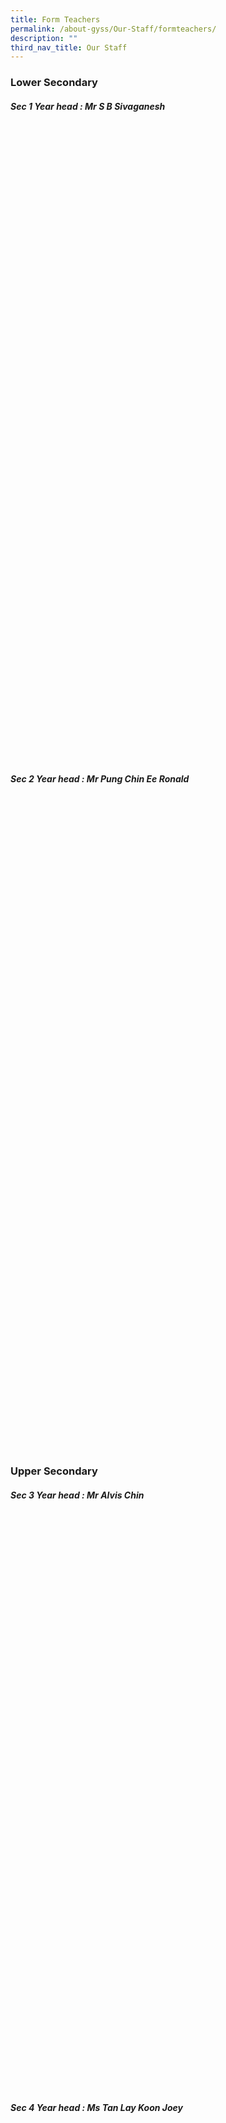```yaml
---
title: Form Teachers
permalink: /about-gyss/Our-Staff/formteachers/
description: ""
third_nav_title: Our Staff
---
```

### Lower Secondary

##### Sec 1 Year head : Mr S B Sivaganesh

<!--td {border: 1px solid #cccccc;}br {mso-data-placement:same-cell;}-->

<table xmlns="http://www.w3.org/1999/xhtml" cellspacing="0" cellpadding="0" dir="ltr" border="1" style="table-layout:fixed;font-size:10pt;font-family:Arial;width:0px;border-collapse:collapse;border:none"><colgroup><col width="149"><col width="361"></colgroup><tbody><tr style="height:21px;"><td style="border-top:1px solid #000000;border-right:1px solid #000000;border-bottom:1px solid #000000;border-left:1px solid #000000;overflow:hidden;padding:2px 3px 2px 3px;vertical-align:bottom;font-family:Calibri;font-size:18pt;font-weight:bold;text-align:center;" data-sheets-value="{&quot;1&quot;:2,&quot;2&quot;:&quot;Form Class&quot;}">Form Class</td><td style="border-top:1px solid #000000;border-right:1px solid #000000;border-bottom:1px solid #000000;overflow:hidden;padding:2px 3px 2px 3px;vertical-align:bottom;font-family:Calibri;font-size:18pt;font-weight:bold;" data-sheets-value="{&quot;1&quot;:2,&quot;2&quot;:&quot;Name of Teacher&quot;}">Name of Teacher</td></tr><tr style="height:21px;"><td style="border-right:1px solid #000000;border-bottom:1px solid #000000;border-left:1px solid #000000;overflow:hidden;padding:2px 3px 2px 3px;vertical-align:bottom;font-family:Calibri;font-size:18pt;font-weight:normal;text-align:center;" data-sheets-value="{&quot;1&quot;:2,&quot;2&quot;:&quot;1E1&quot;,&quot;6&quot;:1}">1E1</td><td style="border-right:1px solid #000000;border-bottom:1px solid #000000;overflow:hidden;padding:2px 3px 2px 3px;vertical-align:bottom;font-family:Calibri;font-size:18pt;font-weight:normal;" data-sheets-value="{&quot;1&quot;:2,&quot;2&quot;:&quot;Mdm Gu Yuehong&quot;}">Mdm Gu Yuehong</td></tr><tr style="height:21px;"><td style="border-right:1px solid #000000;border-bottom:1px solid #000000;border-left:1px solid #000000;overflow:hidden;padding:2px 3px 2px 3px;vertical-align:bottom;font-family:Calibri;font-size:18pt;font-weight:normal;text-align:center;" data-sheets-value="{&quot;1&quot;:2,&quot;2&quot;:&quot;1E1&quot;,&quot;6&quot;:1}">1E1</td><td style="border-right:1px solid #000000;border-bottom:1px solid #000000;overflow:hidden;padding:2px 3px 2px 3px;vertical-align:bottom;font-family:Calibri;font-size:18pt;font-weight:normal;" data-sheets-value="{&quot;1&quot;:2,&quot;2&quot;:&quot;Ms Teo Ping Ting Grace&quot;}">Ms Teo Ping Ting Grace</td></tr><tr style="height:21px;"><td style="border-right:1px solid #000000;border-bottom:1px solid #000000;border-left:1px solid #000000;overflow:hidden;padding:2px 3px 2px 3px;vertical-align:bottom;font-family:Calibri;font-size:18pt;font-weight:normal;text-align:center;" data-sheets-value="{&quot;1&quot;:2,&quot;2&quot;:&quot;1E2&quot;,&quot;6&quot;:1}">1E2</td><td style="border-right:1px solid #000000;border-bottom:1px solid #000000;overflow:hidden;padding:2px 3px 2px 3px;vertical-align:bottom;font-family:Calibri;font-size:18pt;font-weight:normal;" data-sheets-value="{&quot;1&quot;:2,&quot;2&quot;:&quot;Ms Maizura Bte Zulkiflie&quot;}">Ms Maizura Bte Zulkiflie</td></tr><tr style="height:21px;"><td style="border-right:1px solid #000000;border-bottom:1px solid #000000;border-left:1px solid #000000;overflow:hidden;padding:2px 3px 2px 3px;vertical-align:bottom;font-family:Calibri;font-size:18pt;font-weight:normal;text-align:center;" data-sheets-value="{&quot;1&quot;:2,&quot;2&quot;:&quot;1E3&quot;,&quot;6&quot;:1}">1E3</td><td style="border-right:1px solid #000000;border-bottom:1px solid #000000;overflow:hidden;padding:2px 3px 2px 3px;vertical-align:bottom;font-family:Calibri;font-size:18pt;font-weight:normal;" data-sheets-value="{&quot;1&quot;:2,&quot;2&quot;:&quot;Miss Tan Ee Ling Janelle&quot;}">Miss Tan Ee Ling Janelle</td></tr><tr style="height:21px;"><td style="border-right:1px solid #000000;border-bottom:1px solid #000000;border-left:1px solid #000000;overflow:hidden;padding:2px 3px 2px 3px;vertical-align:bottom;font-family:Calibri;font-size:18pt;font-weight:normal;text-align:center;" data-sheets-value="{&quot;1&quot;:2,&quot;2&quot;:&quot;1E3&quot;,&quot;6&quot;:1}">1E3</td><td style="border-right:1px solid #000000;border-bottom:1px solid #000000;overflow:hidden;padding:2px 3px 2px 3px;vertical-align:bottom;font-family:Calibri;font-size:18pt;font-weight:normal;" data-sheets-value="{&quot;1&quot;:2,&quot;2&quot;:&quot;Dr Kalpana Selvaraj (ReEO)&quot;}">Dr Kalpana Selvaraj (ReEO)</td></tr><tr style="height:21px;"><td style="border-right:1px solid #000000;border-bottom:1px solid #000000;border-left:1px solid #000000;overflow:hidden;padding:2px 3px 2px 3px;vertical-align:bottom;font-family:Calibri;font-size:18pt;font-weight:normal;text-align:center;" data-sheets-value="{&quot;1&quot;:2,&quot;2&quot;:&quot;1N1&quot;}">1N1</td><td style="border-right:1px solid #000000;border-bottom:1px solid #000000;overflow:hidden;padding:2px 3px 2px 3px;vertical-align:bottom;font-family:Calibri;font-size:18pt;font-weight:normal;" data-sheets-value="{&quot;1&quot;:2,&quot;2&quot;:&quot;Ms Lai Yu Cheng Nicole&quot;}">Ms Lai Yu Cheng Nicole</td></tr><tr style="height:21px;"><td style="border-right:1px solid #000000;border-bottom:1px solid #000000;border-left:1px solid #000000;overflow:hidden;padding:2px 3px 2px 3px;vertical-align:bottom;font-family:Calibri;font-size:18pt;font-weight:normal;text-align:center;" data-sheets-value="{&quot;1&quot;:2,&quot;2&quot;:&quot;1N1&quot;}">1N1</td><td style="border-right:1px solid #000000;border-bottom:1px solid #000000;overflow:hidden;padding:2px 3px 2px 3px;vertical-align:bottom;font-family:Calibri;font-size:18pt;font-weight:normal;" data-sheets-value="{&quot;1&quot;:2,&quot;2&quot;:&quot;Mr Somsadeen (ReEO)&quot;}">Mr Somsadeen (ReEO)</td></tr><tr style="height:21px;"><td style="border-right:1px solid #000000;border-bottom:1px solid #000000;border-left:1px solid #000000;overflow:hidden;padding:2px 3px 2px 3px;vertical-align:bottom;font-family:Calibri;font-size:18pt;font-weight:normal;text-align:center;" data-sheets-value="{&quot;1&quot;:2,&quot;2&quot;:&quot;1N2&quot;}">1N2</td><td style="border-right:1px solid #000000;border-bottom:1px solid #000000;overflow:hidden;padding:2px 3px 2px 3px;vertical-align:bottom;font-family:Calibri;font-size:18pt;font-weight:normal;" data-sheets-value="{&quot;1&quot;:2,&quot;2&quot;:&quot;Ms Shariffah Nadhirah Bte Bagal&quot;}">Ms Shariffah Nadhirah Bte Bagal</td></tr><tr style="height:21px;"><td style="border-right:1px solid #000000;border-bottom:1px solid #000000;border-left:1px solid #000000;overflow:hidden;padding:2px 3px 2px 3px;vertical-align:bottom;font-family:Calibri;font-size:18pt;font-weight:normal;text-align:center;" data-sheets-value="{&quot;1&quot;:2,&quot;2&quot;:&quot;1N2&quot;}">1N2</td><td style="border-right:1px solid #000000;border-bottom:1px solid #000000;overflow:hidden;padding:2px 3px 2px 3px;vertical-align:bottom;font-family:Calibri;font-size:18pt;font-weight:normal;" data-sheets-value="{&quot;1&quot;:2,&quot;2&quot;:&quot;Mr Ow Wai Mun (ReEO)&quot;}">Mr Ow Wai Mun (ReEO)</td></tr><tr style="height:21px;"><td style="border-right:1px solid #000000;border-bottom:1px solid #000000;border-left:1px solid #000000;overflow:hidden;padding:2px 3px 2px 3px;vertical-align:bottom;font-family:Calibri;font-size:18pt;font-weight:normal;text-align:center;" data-sheets-value="{&quot;1&quot;:2,&quot;2&quot;:&quot;1N3&quot;}">1N3</td><td style="border-right:1px solid #000000;border-bottom:1px solid #000000;overflow:hidden;padding:2px 3px 2px 3px;vertical-align:bottom;font-family:Calibri;font-size:18pt;font-weight:normal;" data-sheets-value="{&quot;1&quot;:2,&quot;2&quot;:&quot;Mdm Adaikalasamy Sagayarani&quot;}">Mdm Adaikalasamy Sagayarani</td></tr><tr style="height:21px;"><td style="border-right:1px solid #000000;border-bottom:1px solid #000000;border-left:1px solid #000000;overflow:hidden;padding:2px 3px 2px 3px;vertical-align:bottom;font-family:Calibri;font-size:18pt;font-weight:normal;text-align:center;" data-sheets-value="{&quot;1&quot;:2,&quot;2&quot;:&quot;1N3&quot;}">1N3</td><td style="border-right:1px solid #000000;border-bottom:1px solid #000000;overflow:hidden;padding:2px 3px 2px 3px;vertical-align:bottom;font-family:Calibri;font-size:18pt;font-weight:normal;" data-sheets-value="{&quot;1&quot;:2,&quot;2&quot;:&quot;Mr Cheng Yue Chiang Calvin (PTTS)&quot;}">Mr Cheng Yue Chiang Calvin (PTTS)</td></tr><tr style="height:21px;"><td style="border-right:1px solid #000000;border-bottom:1px solid #000000;border-left:1px solid #000000;overflow:hidden;padding:2px 3px 2px 3px;vertical-align:bottom;font-family:Calibri;font-size:18pt;font-weight:normal;text-align:center;" data-sheets-value="{&quot;1&quot;:2,&quot;2&quot;:&quot;1T1&quot;}">1T1</td><td style="border-right:1px solid #000000;border-bottom:1px solid #000000;overflow:hidden;padding:2px 3px 2px 3px;vertical-align:bottom;font-family:Calibri;font-size:18pt;font-weight:normal;" data-sheets-value="{&quot;1&quot;:2,&quot;2&quot;:&quot;Ms Liu Wei Xian Angeline&quot;}">Ms Liu Wei Xian Angeline</td></tr><tr style="height:21px;"><td style="border-right:1px solid #000000;border-bottom:1px solid #000000;border-left:1px solid #000000;overflow:hidden;padding:2px 3px 2px 3px;vertical-align:bottom;font-family:Calibri;font-size:18pt;font-weight:normal;text-align:center;" data-sheets-value="{&quot;1&quot;:2,&quot;2&quot;:&quot;1T1&quot;}">1T1</td><td style="border-right:1px solid #000000;border-bottom:1px solid #000000;overflow:hidden;padding:2px 3px 2px 3px;vertical-align:bottom;font-family:Calibri;font-size:18pt;font-weight:normal;" data-sheets-value="{&quot;1&quot;:2,&quot;2&quot;:&quot;Mrs Wong-Lee Lye Fun&quot;}">Mrs Wong-Lee Lye Fun</td></tr></tbody></table>

##### Sec 2 Year head : Mr Pung Chin Ee Ronald

<!--td {border: 1px solid #cccccc;}br {mso-data-placement:same-cell;}-->

<table xmlns="http://www.w3.org/1999/xhtml" cellspacing="0" cellpadding="0" dir="ltr" border="1" style="table-layout:fixed;font-size:10pt;font-family:Arial;width:0px;border-collapse:collapse;border:none"><colgroup><col width="149"><col width="361"></colgroup><tbody><tr style="height:21px;"><td style="border-top:1px solid #000000;border-right:1px solid #000000;border-bottom:1px solid #000000;border-left:1px solid #000000;overflow:hidden;padding:2px 3px 2px 3px;vertical-align:bottom;font-family:Calibri;font-size:18pt;font-weight:bold;text-align:center;" data-sheets-value="{&quot;1&quot;:2,&quot;2&quot;:&quot;Form Class&quot;}">Form Class</td><td style="border-top:1px solid #000000;border-right:1px solid #000000;border-bottom:1px solid #000000;overflow:hidden;padding:2px 3px 2px 3px;vertical-align:bottom;font-family:Calibri;font-size:18pt;font-weight:bold;" data-sheets-value="{&quot;1&quot;:2,&quot;2&quot;:&quot;Name of Teacher&quot;}">Name of Teacher</td></tr><tr style="height:21px;"><td style="border-right:1px solid #000000;border-bottom:1px solid #000000;border-left:1px solid #000000;overflow:hidden;padding:2px 3px 2px 3px;vertical-align:bottom;font-family:Calibri;font-size:18pt;font-weight:normal;text-align:center;" data-sheets-value="{&quot;1&quot;:2,&quot;2&quot;:&quot;2E1&quot;,&quot;6&quot;:1}">2E1</td><td style="border-right:1px solid #000000;border-bottom:1px solid #000000;overflow:hidden;padding:2px 3px 2px 3px;vertical-align:bottom;font-family:Calibri;font-size:18pt;font-weight:normal;" data-sheets-value="{&quot;1&quot;:2,&quot;2&quot;:&quot;Mr Loh Zhang Wen&quot;}">Mr Loh Zhang Wen</td></tr><tr style="height:21px;"><td style="border-right:1px solid #000000;border-bottom:1px solid #000000;border-left:1px solid #000000;overflow:hidden;padding:2px 3px 2px 3px;vertical-align:bottom;font-family:Calibri;font-size:18pt;font-weight:normal;text-align:center;" data-sheets-value="{&quot;1&quot;:2,&quot;2&quot;:&quot;2E2&quot;,&quot;6&quot;:1}">2E2</td><td style="border-right:1px solid #000000;border-bottom:1px solid #000000;overflow:hidden;padding:2px 3px 2px 3px;vertical-align:bottom;font-family:Calibri;font-size:18pt;font-weight:normal;" data-sheets-value="{&quot;1&quot;:2,&quot;2&quot;:&quot;Ms Betty Chua Yi Qin (PTTS)&quot;}">Ms Betty Chua Yi Qin (PTTS)</td></tr><tr style="height:21px;"><td style="border-right:1px solid #000000;border-bottom:1px solid #000000;border-left:1px solid #000000;overflow:hidden;padding:2px 3px 2px 3px;vertical-align:bottom;font-family:Calibri;font-size:18pt;font-weight:normal;text-align:center;" data-sheets-value="{&quot;1&quot;:2,&quot;2&quot;:&quot;2E3&quot;,&quot;6&quot;:1}">2E2</td><td style="border-right:1px solid #000000;border-bottom:1px solid #000000;overflow:hidden;padding:2px 3px 2px 3px;vertical-align:bottom;font-family:Calibri;font-size:18pt;font-weight:normal;" data-sheets-value="{&quot;1&quot;:2,&quot;2&quot;:&quot;Ms Betty Chua Yi Qin (PTTS)&quot;}">Mr Daryl Chong</td></tr><tr style="height:21px;"><td style="border-right:1px solid #000000;border-bottom:1px solid #000000;border-left:1px solid #000000;overflow:hidden;padding:2px 3px 2px 3px;vertical-align:bottom;font-family:Calibri;font-size:18pt;font-weight:normal;text-align:center;" data-sheets-value="{&quot;1&quot;:2,&quot;2&quot;:&quot;2E3&quot;,&quot;6&quot;:1}">2E3</td><td style="border-right:1px solid #000000;border-bottom:1px solid #000000;overflow:hidden;padding:2px 3px 2px 3px;vertical-align:bottom;font-family:Calibri;font-size:18pt;font-weight:normal;" data-sheets-value="{&quot;1&quot;:2,&quot;2&quot;:&quot;Mdm Lee Chen Hoon Mavis&quot;}">Mdm Lee Chen Hoon Mavis</td></tr><tr style="height:21px;"><td style="border-right:1px solid #000000;border-bottom:1px solid #000000;border-left:1px solid #000000;overflow:hidden;padding:2px 3px 2px 3px;vertical-align:bottom;font-family:Calibri;font-size:18pt;font-weight:normal;text-align:center;" data-sheets-value="{&quot;1&quot;:2,&quot;2&quot;:&quot;2E4&quot;,&quot;6&quot;:1}">2E4</td><td style="border-right:1px solid #000000;border-bottom:1px solid #000000;overflow:hidden;padding:2px 3px 2px 3px;vertical-align:bottom;font-family:Calibri;font-size:18pt;font-weight:normal;" data-sheets-value="{&quot;1&quot;:2,&quot;2&quot;:&quot;Mr Ryan Lim Xing Yan&quot;}">Mr Ryan Lim Xing Yan</td></tr><tr style="height:21px;"><td style="border-right:1px solid #000000;border-bottom:1px solid #000000;border-left:1px solid #000000;overflow:hidden;padding:2px 3px 2px 3px;vertical-align:bottom;font-family:Calibri;font-size:18pt;font-weight:normal;text-align:center;" data-sheets-value="{&quot;1&quot;:2,&quot;2&quot;:&quot;2N1&quot;}">2N1</td><td style="border-right:1px solid #000000;border-bottom:1px solid #000000;overflow:hidden;padding:2px 3px 2px 3px;vertical-align:bottom;font-family:Calibri;font-size:18pt;font-weight:normal;" data-sheets-value="{&quot;1&quot;:2,&quot;2&quot;:&quot;Miss Ang Fang Jun Priscillia&quot;}">Miss Ang Fang Jun Priscillia</td></tr><tr style="height:21px;"><td style="border-right:1px solid #000000;border-bottom:1px solid #000000;border-left:1px solid #000000;overflow:hidden;padding:2px 3px 2px 3px;vertical-align:bottom;font-family:Calibri;font-size:18pt;font-weight:normal;text-align:center;" data-sheets-value="{&quot;1&quot;:2,&quot;2&quot;:&quot;2N1&quot;}">2N1</td><td style="border-right:1px solid #000000;border-bottom:1px solid #000000;overflow:hidden;padding:2px 3px 2px 3px;vertical-align:bottom;font-family:Calibri;font-size:18pt;font-weight:normal;" data-sheets-value="{&quot;1&quot;:2,&quot;2&quot;:&quot;Mr Koh Wee Yap (CAJT)&quot;}">Mr Koh Wee Yap (CAJT)</td></tr><tr style="height:21px;"><td style="border-right:1px solid #000000;border-bottom:1px solid #000000;border-left:1px solid #000000;overflow:hidden;padding:2px 3px 2px 3px;vertical-align:bottom;font-family:Calibri;font-size:18pt;font-weight:normal;text-align:center;" data-sheets-value="{&quot;1&quot;:2,&quot;2&quot;:&quot;2N2&quot;}">2N2</td><td style="border-right:1px solid #000000;border-bottom:1px solid #000000;overflow:hidden;padding:2px 3px 2px 3px;vertical-align:bottom;font-family:Calibri;font-size:18pt;font-weight:normal;" data-sheets-value="{&quot;1&quot;:2,&quot;2&quot;:&quot;Mr Murtaza Shabbir Kurbanhusen&quot;}">Mr Murtaza Shabbir Kurbanhusen</td></tr><tr style="height:21px;"><td style="border-right:1px solid #000000;border-bottom:1px solid #000000;border-left:1px solid #000000;overflow:hidden;padding:2px 3px 2px 3px;vertical-align:bottom;font-family:Calibri;font-size:18pt;font-weight:normal;text-align:center;" data-sheets-value="{&quot;1&quot;:2,&quot;2&quot;:&quot;2N2&quot;}">2N2</td><td style="border-right:1px solid #000000;border-bottom:1px solid #000000;overflow:hidden;padding:2px 3px 2px 3px;vertical-align:bottom;font-family:Calibri;font-size:18pt;font-weight:normal;" data-sheets-value="{&quot;1&quot;:2,&quot;2&quot;:&quot;Ms Wu Ya-Ting&quot;}">Ms Wu Ya-Ting</td></tr><tr style="height:21px;"><td style="border-right:1px solid #000000;border-bottom:1px solid #000000;border-left:1px solid #000000;overflow:hidden;padding:2px 3px 2px 3px;vertical-align:bottom;font-family:Calibri;font-size:18pt;font-weight:normal;text-align:center;" data-sheets-value="{&quot;1&quot;:2,&quot;2&quot;:&quot;2N3&quot;}">2N3</td><td style="border-right:1px solid #000000;border-bottom:1px solid #000000;overflow:hidden;padding:2px 3px 2px 3px;vertical-align:bottom;font-family:Calibri;font-size:18pt;font-weight:normal;" data-sheets-value="{&quot;1&quot;:2,&quot;2&quot;:&quot;Mr Tan Tai Ngah&quot;}">Mr Tan Tai Ngah</td></tr><tr style="height:21px;"><td style="border-right:1px solid #000000;border-bottom:1px solid #000000;border-left:1px solid #000000;overflow:hidden;padding:2px 3px 2px 3px;vertical-align:bottom;font-family:Calibri;font-size:18pt;font-weight:normal;text-align:center;" data-sheets-value="{&quot;1&quot;:2,&quot;2&quot;:&quot;2N3&quot;}">2N3</td><td style="border-right:1px solid #000000;border-bottom:1px solid #000000;overflow:hidden;padding:2px 3px 2px 3px;vertical-align:bottom;font-family:Calibri;font-size:18pt;font-weight:normal;" data-sheets-value="{&quot;1&quot;:2,&quot;2&quot;:&quot;Mdm Atri Vasudha&quot;}">Mdm Atri Vasudha</td></tr><tr style="height:21px;"><td style="border-right:1px solid #000000;border-bottom:1px solid #000000;border-left:1px solid #000000;overflow:hidden;padding:2px 3px 2px 3px;vertical-align:bottom;font-family:Calibri;font-size:18pt;font-weight:normal;text-align:center;" data-sheets-value="{&quot;1&quot;:2,&quot;2&quot;:&quot;2T1&quot;}">2T1</td><td style="border-right:1px solid #000000;border-bottom:1px solid #000000;overflow:hidden;padding:2px 3px 2px 3px;vertical-align:bottom;font-family:Calibri;font-size:18pt;font-weight:normal;" data-sheets-value="{&quot;1&quot;:2,&quot;2&quot;:&quot;Mdm Koh Gek Meng Ruth&quot;}">Mdm Koh Gek Meng Ruth</td></tr><tr style="height:21px;"><td style="border-right:1px solid #000000;border-bottom:1px solid #000000;border-left:1px solid #000000;overflow:hidden;padding:2px 3px 2px 3px;vertical-align:bottom;font-family:Calibri;font-size:18pt;font-weight:normal;text-align:center;" data-sheets-value="{&quot;1&quot;:2,&quot;2&quot;:&quot;2T1&quot;}">2T1</td><td style="border-right:1px solid #000000;border-bottom:1px solid #000000;overflow:hidden;padding:2px 3px 2px 3px;vertical-align:bottom;font-family:Calibri;font-size:18pt;font-weight:normal;" data-sheets-value="{&quot;1&quot;:2,&quot;2&quot;:&quot;Ms Mardiana Binte Jamaludin&quot;}">Ms Mardiana Binte Jamaludin</td></tr></tbody></table>

### Upper Secondary

##### Sec 3 Year head : Mr Alvis Chin

<!--td {border: 1px solid #cccccc;}br {mso-data-placement:same-cell;}-->

<table xmlns="http://www.w3.org/1999/xhtml" cellspacing="0" cellpadding="0" dir="ltr" border="1" style="table-layout:fixed;font-size:10pt;font-family:Arial;width:0px;border-collapse:collapse;border:none"><colgroup><col width="149"><col width="361"></colgroup><tbody><tr style="height:21px;"><td style="border-top:1px solid #000000;border-right:1px solid #000000;border-bottom:1px solid #000000;border-left:1px solid #000000;overflow:hidden;padding:2px 3px 2px 3px;vertical-align:bottom;font-family:Calibri;font-size:18pt;font-weight:bold;text-align:center;" data-sheets-value="{&quot;1&quot;:2,&quot;2&quot;:&quot;Form Class&quot;}">Form Class</td><td style="border-top:1px solid #000000;border-right:1px solid #000000;border-bottom:1px solid #000000;overflow:hidden;padding:2px 3px 2px 3px;vertical-align:bottom;font-family:Calibri;font-size:18pt;font-weight:bold;" data-sheets-value="{&quot;1&quot;:2,&quot;2&quot;:&quot;Name of Teacher&quot;}">Name of Teacher</td></tr><tr style="height:21px;"><td style="border-right:1px solid #000000;border-bottom:1px solid #000000;border-left:1px solid #000000;overflow:hidden;padding:2px 3px 2px 3px;vertical-align:bottom;font-family:Calibri;font-size:18pt;font-weight:normal;text-align:center;" data-sheets-value="{&quot;1&quot;:2,&quot;2&quot;:&quot;3E1&quot;,&quot;6&quot;:1}">3E1</td><td style="border-right:1px solid #000000;border-bottom:1px solid #000000;overflow:hidden;padding:2px 3px 2px 3px;vertical-align:bottom;font-family:Calibri;font-size:18pt;font-weight:normal;" data-sheets-value="{&quot;1&quot;:2,&quot;2&quot;:&quot;Mrs Cheng Peng Koon Emily (ReEO)&quot;}">Mrs Cheng Peng Koon Emily (ReEO)</td></tr><tr style="height:21px;"><td style="border-right:1px solid #000000;border-bottom:1px solid #000000;border-left:1px solid #000000;overflow:hidden;padding:2px 3px 2px 3px;vertical-align:bottom;font-family:Calibri;font-size:18pt;font-weight:normal;text-align:center;" data-sheets-value="{&quot;1&quot;:2,&quot;2&quot;:&quot;3E2&quot;,&quot;6&quot;:1}">3E2</td><td style="border-right:1px solid #000000;border-bottom:1px solid #000000;overflow:hidden;padding:2px 3px 2px 3px;vertical-align:bottom;font-family:Calibri;font-size:18pt;font-weight:normal;" data-sheets-value="{&quot;1&quot;:2,&quot;2&quot;:&quot;Ms Natasha Ann Paul&quot;}">Ms Natasha Ann Paul</td></tr><tr style="height:21px;"><td style="border-right:1px solid #000000;border-bottom:1px solid #000000;border-left:1px solid #000000;overflow:hidden;padding:2px 3px 2px 3px;vertical-align:bottom;font-family:Calibri;font-size:18pt;font-weight:normal;text-align:center;" data-sheets-value="{&quot;1&quot;:2,&quot;2&quot;:&quot;3E3&quot;,&quot;6&quot;:1}">3E3</td><td style="border-right:1px solid #000000;border-bottom:1px solid #000000;overflow:hidden;padding:2px 3px 2px 3px;vertical-align:bottom;font-family:Calibri;font-size:18pt;font-weight:normal;" data-sheets-value="{&quot;1&quot;:2,&quot;2&quot;:&quot;Ms Wee Jia Qing Charissa&quot;}">Ms Wee Jia Qing Charissa</td></tr><tr style="height:21px;"><td style="border-right:1px solid #000000;border-bottom:1px solid #000000;border-left:1px solid #000000;overflow:hidden;padding:2px 3px 2px 3px;vertical-align:bottom;font-family:Calibri;font-size:18pt;font-weight:normal;text-align:center;" data-sheets-value="{&quot;1&quot;:2,&quot;2&quot;:&quot;3E4&quot;,&quot;6&quot;:1}">3E4</td><td style="border-right:1px solid #000000;border-bottom:1px solid #000000;overflow:hidden;padding:2px 3px 2px 3px;vertical-align:bottom;font-family:Calibri;font-size:18pt;font-weight:normal;" data-sheets-value="{&quot;1&quot;:2,&quot;2&quot;:&quot;Ms Zhao Xiaomeng&quot;}">Ms Zhao Xiaomeng</td></tr><tr style="height:21px;"><td style="border-right:1px solid #000000;border-bottom:1px solid #000000;border-left:1px solid #000000;overflow:hidden;padding:2px 3px 2px 3px;vertical-align:bottom;font-family:Calibri;font-size:18pt;font-weight:normal;text-align:center;" data-sheets-value="{&quot;1&quot;:2,&quot;2&quot;:&quot;3N1&quot;}">3N1</td><td style="border-right:1px solid #000000;border-bottom:1px solid #000000;overflow:hidden;padding:2px 3px 2px 3px;vertical-align:bottom;font-family:Calibri;font-size:18pt;font-weight:normal;" data-sheets-value="{&quot;1&quot;:2,&quot;2&quot;:&quot;Mrs Kamali Balan-Sebina&quot;}">Mrs Kamali Balan-Sebina</td></tr><tr style="height:21px;"><td style="border-right:1px solid #000000;border-bottom:1px solid #000000;border-left:1px solid #000000;overflow:hidden;padding:2px 3px 2px 3px;vertical-align:bottom;font-family:Calibri;font-size:18pt;font-weight:normal;text-align:center;" data-sheets-value="{&quot;1&quot;:2,&quot;2&quot;:&quot;3N1&quot;}">3N1</td><td style="border-right:1px solid #000000;border-bottom:1px solid #000000;overflow:hidden;padding:2px 3px 2px 3px;vertical-align:bottom;font-family:Calibri;font-size:18pt;font-weight:normal;" data-sheets-value="{&quot;1&quot;:2,&quot;2&quot;:&quot;Dr Sanuse Bin Nasir&quot;}">Dr Sanuse Bin Nasir</td></tr><tr style="height:21px;"><td style="border-right:1px solid #000000;border-bottom:1px solid #000000;border-left:1px solid #000000;overflow:hidden;padding:2px 3px 2px 3px;vertical-align:bottom;font-family:Calibri;font-size:18pt;font-weight:normal;text-align:center;" data-sheets-value="{&quot;1&quot;:2,&quot;2&quot;:&quot;3N2&quot;}">3N2</td><td style="border-right:1px solid #000000;border-bottom:1px solid #000000;overflow:hidden;padding:2px 3px 2px 3px;vertical-align:bottom;font-family:Calibri;font-size:18pt;font-weight:normal;" data-sheets-value="{&quot;1&quot;:2,&quot;2&quot;:&quot;Mr Yeo Yew Hwee Andrew&quot;}">Mr Yeo Yew Hwee Andrew</td></tr><tr style="height:21px;"><td style="border-right:1px solid #000000;border-bottom:1px solid #000000;border-left:1px solid #000000;overflow:hidden;padding:2px 3px 2px 3px;vertical-align:bottom;font-family:Calibri;font-size:18pt;font-weight:normal;text-align:center;" data-sheets-value="{&quot;1&quot;:2,&quot;2&quot;:&quot;3N2&quot;}">3N2</td><td style="border-right:1px solid #000000;border-bottom:1px solid #000000;overflow:hidden;padding:2px 3px 2px 3px;vertical-align:bottom;font-family:Calibri;font-size:18pt;font-weight:normal;" data-sheets-value="{&quot;1&quot;:2,&quot;2&quot;:&quot;Miss Vasuki Rengasamy&quot;}">Miss Vasuki Rengasamy</td></tr><tr style="height:21px;"><td style="border-right:1px solid #000000;border-bottom:1px solid #000000;border-left:1px solid #000000;overflow:hidden;padding:2px 3px 2px 3px;vertical-align:bottom;font-family:Calibri;font-size:18pt;font-weight:normal;text-align:center;" data-sheets-value="{&quot;1&quot;:2,&quot;2&quot;:&quot;3T1&quot;}">3T1</td><td style="border-right:1px solid #000000;border-bottom:1px solid #000000;overflow:hidden;padding:2px 3px 2px 3px;vertical-align:bottom;font-family:Calibri;font-size:18pt;font-weight:normal;" data-sheets-value="{&quot;1&quot;:2,&quot;2&quot;:&quot;Mdm Siti Asnah Bte Basir&quot;}">Mdm Siti Asnah Bte Basir</td></tr><tr style="height:21px;"><td style="border-right:1px solid #000000;border-bottom:1px solid #000000;border-left:1px solid #000000;overflow:hidden;padding:2px 3px 2px 3px;vertical-align:bottom;font-family:Calibri;font-size:18pt;font-weight:normal;text-align:center;" data-sheets-value="{&quot;1&quot;:2,&quot;2&quot;:&quot;3T1&quot;}">3T1</td><td style="border-right:1px solid #000000;border-bottom:1px solid #000000;overflow:hidden;padding:2px 3px 2px 3px;vertical-align:bottom;font-family:Calibri;font-size:18pt;font-weight:normal;" data-sheets-value="{&quot;1&quot;:2,&quot;2&quot;:&quot;Miss Lily Lim (CAJT)&quot;}">Miss Lily Lim (CAJT)</td></tr></tbody></table>

##### Sec 4 Year head : Ms Tan Lay Koon Joey

<!--td {border: 1px solid #cccccc;}br {mso-data-placement:same-cell;}-->

<table xmlns="http://www.w3.org/1999/xhtml" cellspacing="0" cellpadding="0" dir="ltr" border="1" style="table-layout:fixed;font-size:10pt;font-family:Arial;width:0px;border-collapse:collapse;border:none"><colgroup><col width="149"><col width="361"></colgroup><tbody><tr style="height:21px;"><td style="border-top:1px solid #000000;border-right:1px solid #000000;border-bottom:1px solid #000000;border-left:1px solid #000000;overflow:hidden;padding:2px 3px 2px 3px;vertical-align:bottom;font-family:Calibri;font-size:18pt;font-weight:bold;text-align:center;" data-sheets-value="{&quot;1&quot;:2,&quot;2&quot;:&quot;Form Class&quot;}">Form Class</td><td style="border-top:1px solid #000000;border-right:1px solid #000000;border-bottom:1px solid #000000;overflow:hidden;padding:2px 3px 2px 3px;vertical-align:bottom;font-family:Calibri;font-size:18pt;font-weight:bold;" data-sheets-value="{&quot;1&quot;:2,&quot;2&quot;:&quot;Name of Teacher&quot;}">Name of Teacher</td></tr><tr style="height:21px;"><td style="border-right:1px solid #000000;border-bottom:1px solid #000000;border-left:1px solid #000000;overflow:hidden;padding:2px 3px 2px 3px;vertical-align:bottom;font-family:Calibri;font-size:18pt;font-weight:normal;text-align:center;" data-sheets-value="{&quot;1&quot;:2,&quot;2&quot;:&quot;4E1&quot;,&quot;6&quot;:1}">4E1</td><td style="border-right:1px solid #000000;border-bottom:1px solid #000000;overflow:hidden;padding:2px 3px 2px 3px;vertical-align:bottom;font-family:Calibri;font-size:18pt;font-weight:normal;" data-sheets-value="{&quot;1&quot;:2,&quot;2&quot;:&quot;Mrs Lim-Goh Poh Geok&quot;}">Mrs Lim-Goh Poh Geok</td></tr><tr style="height:21px;"><td style="border-right:1px solid #000000;border-bottom:1px solid #000000;border-left:1px solid #000000;overflow:hidden;padding:2px 3px 2px 3px;vertical-align:bottom;font-family:Calibri;font-size:18pt;font-weight:normal;text-align:center;" data-sheets-value="{&quot;1&quot;:2,&quot;2&quot;:&quot;4E2&quot;,&quot;6&quot;:1}">4E2</td><td style="border-right:1px solid #000000;border-bottom:1px solid #000000;overflow:hidden;padding:2px 3px 2px 3px;vertical-align:bottom;font-family:Calibri;font-size:18pt;font-weight:normal;" data-sheets-value="{&quot;1&quot;:2,&quot;2&quot;:&quot;Mr Tan Bing Quan Justin&quot;}">Mr Tan Bing Quan Justin</td></tr><tr style="height:21px;"><td style="border-right:1px solid #000000;border-bottom:1px solid #000000;border-left:1px solid #000000;overflow:hidden;padding:2px 3px 2px 3px;vertical-align:bottom;font-family:Calibri;font-size:18pt;font-weight:normal;text-align:center;" data-sheets-value="{&quot;1&quot;:2,&quot;2&quot;:&quot;4E3&quot;,&quot;6&quot;:1}">4E3</td><td style="border-right:1px solid #000000;border-bottom:1px solid #000000;overflow:hidden;padding:2px 3px 2px 3px;vertical-align:bottom;font-family:Calibri;font-size:18pt;font-weight:normal;" data-sheets-value="{&quot;1&quot;:2,&quot;2&quot;:&quot;Miss Lin Zhenfang Eleri&quot;}">Miss Lin Zhenfang Eleri</td></tr><tr style="height:21px;"><td style="border-right:1px solid #000000;border-bottom:1px solid #000000;border-left:1px solid #000000;overflow:hidden;padding:2px 3px 2px 3px;vertical-align:bottom;font-family:Calibri;font-size:18pt;font-weight:normal;text-align:center;" data-sheets-value="{&quot;1&quot;:2,&quot;2&quot;:&quot;4E4&quot;,&quot;6&quot;:1}">4E4</td><td style="border-right:1px solid #000000;border-bottom:1px solid #000000;overflow:hidden;padding:2px 3px 2px 3px;vertical-align:bottom;font-family:Calibri;font-size:18pt;font-weight:normal;" data-sheets-value="{&quot;1&quot;:2,&quot;2&quot;:&quot;Mr See Yong Xin&quot;}">Mr See Yong Xin</td></tr><tr style="height:21px;"><td style="border-right:1px solid #000000;border-bottom:1px solid #000000;border-left:1px solid #000000;overflow:hidden;padding:2px 3px 2px 3px;vertical-align:bottom;font-family:Calibri;font-size:18pt;font-weight:normal;text-align:center;" data-sheets-value="{&quot;1&quot;:2,&quot;2&quot;:&quot;4N1&quot;}">4N1</td><td style="border-right:1px solid #000000;border-bottom:1px solid #000000;overflow:hidden;padding:2px 3px 2px 3px;vertical-align:bottom;font-family:Calibri;font-size:18pt;font-weight:normal;" data-sheets-value="{&quot;1&quot;:2,&quot;2&quot;:&quot;Ms Shan Qi&quot;}">Ms Shan Qi</td></tr><tr style="height:21px;"><td style="border-right:1px solid #000000;border-bottom:1px solid #000000;border-left:1px solid #000000;overflow:hidden;padding:2px 3px 2px 3px;vertical-align:bottom;font-family:Calibri;font-size:18pt;font-weight:normal;text-align:center;" data-sheets-value="{&quot;1&quot;:2,&quot;2&quot;:&quot;4N1&quot;}">4N1</td><td style="border-right:1px solid #000000;border-bottom:1px solid #000000;overflow:hidden;padding:2px 3px 2px 3px;vertical-align:bottom;font-family:Calibri;font-size:18pt;font-weight:normal;" data-sheets-value="{&quot;1&quot;:2,&quot;2&quot;:&quot;Mr Nicholas Ang Chye Huat&quot;}">Mr Nicholas Ang Chye Huat</td></tr><tr style="height:21px;"><td style="border-right:1px solid #000000;border-bottom:1px solid #000000;border-left:1px solid #000000;overflow:hidden;padding:2px 3px 2px 3px;vertical-align:bottom;font-family:Calibri;font-size:18pt;font-weight:normal;text-align:center;" data-sheets-value="{&quot;1&quot;:2,&quot;2&quot;:&quot;4N2&quot;}">4N2</td><td style="border-right:1px solid #000000;border-bottom:1px solid #000000;overflow:hidden;padding:2px 3px 2px 3px;vertical-align:bottom;font-family:Calibri;font-size:18pt;font-weight:normal;" data-sheets-value="{&quot;1&quot;:2,&quot;2&quot;:&quot;Miss Chuang Chea Chee&quot;}">Miss Chuang Chea Chee</td></tr><tr style="height:21px;"><td style="border-right:1px solid #000000;border-bottom:1px solid #000000;border-left:1px solid #000000;overflow:hidden;padding:2px 3px 2px 3px;vertical-align:bottom;font-family:Calibri;font-size:18pt;font-weight:normal;text-align:center;" data-sheets-value="{&quot;1&quot;:2,&quot;2&quot;:&quot;4N2&quot;}">4N2</td><td style="border-right:1px solid #000000;border-bottom:1px solid #000000;overflow:hidden;padding:2px 3px 2px 3px;vertical-align:bottom;font-family:Calibri;font-size:18pt;font-weight:normal;" data-sheets-value="{&quot;1&quot;:2,&quot;2&quot;:&quot;Mr Zheng Jie&quot;}">Mr Zheng Jie</td></tr><tr style="height:21px;"><td style="border-right:1px solid #000000;border-bottom:1px solid #000000;border-left:1px solid #000000;overflow:hidden;padding:2px 3px 2px 3px;vertical-align:bottom;font-family:Calibri;font-size:18pt;font-weight:normal;text-align:center;" data-sheets-value="{&quot;1&quot;:2,&quot;2&quot;:&quot;4N3&quot;}">4N3</td><td style="border-right:1px solid #000000;border-bottom:1px solid #000000;overflow:hidden;padding:2px 3px 2px 3px;vertical-align:bottom;font-family:Calibri;font-size:18pt;font-weight:normal;" data-sheets-value="{&quot;1&quot;:2,&quot;2&quot;:&quot;Ms Choo Hui Min Cheryl&quot;}">Ms Choo Hui Min Cheryl</td></tr><tr style="height:21px;"><td style="border-right:1px solid #000000;border-bottom:1px solid #000000;border-left:1px solid #000000;overflow:hidden;padding:2px 3px 2px 3px;vertical-align:bottom;font-family:Calibri;font-size:18pt;font-weight:normal;text-align:center;" data-sheets-value="{&quot;1&quot;:2,&quot;2&quot;:&quot;4N3&quot;}">4N3</td><td style="border-right:1px solid #000000;border-bottom:1px solid #000000;overflow:hidden;padding:2px 3px 2px 3px;vertical-align:bottom;font-family:Calibri;font-size:18pt;font-weight:normal;" data-sheets-value="{&quot;1&quot;:2,&quot;2&quot;:&quot;Miss Nailul Shakhira Bte Mohd Rusli&quot;}">Miss Nailul Shakhira Bte Mohd Rusli</td></tr><tr style="height:21px;"><td style="border-right:1px solid #000000;border-bottom:1px solid #000000;border-left:1px solid #000000;overflow:hidden;padding:2px 3px 2px 3px;vertical-align:bottom;font-family:Calibri;font-size:18pt;font-weight:normal;text-align:center;" data-sheets-value="{&quot;1&quot;:2,&quot;2&quot;:&quot;4T1&quot;}">4T1</td><td style="border-right:1px solid #000000;border-bottom:1px solid #000000;overflow:hidden;padding:2px 3px 2px 3px;vertical-align:bottom;font-family:Calibri;font-size:18pt;font-weight:normal;" data-sheets-value="{&quot;1&quot;:2,&quot;2&quot;:&quot;Mdm Ratna d/o Selvadurai&quot;}">Mdm Ratna d/o Selvadurai</td></tr><tr style="height:21px;"><td style="border-right:1px solid #000000;border-bottom:1px solid #000000;border-left:1px solid #000000;overflow:hidden;padding:2px 3px 2px 3px;vertical-align:bottom;font-family:Calibri;font-size:18pt;font-weight:normal;text-align:center;" data-sheets-value="{&quot;1&quot;:2,&quot;2&quot;:&quot;4T1&quot;}">4T1</td><td style="border-right:1px solid #000000;border-bottom:1px solid #000000;overflow:hidden;padding:2px 3px 2px 3px;vertical-align:bottom;font-family:Calibri;font-size:18pt;font-weight:normal;" data-sheets-value="{&quot;1&quot;:2,&quot;2&quot;:&quot;Ms Tan Shu Wen Suvenna&quot;}">Ms Tan Shu Wen Suvenna</td></tr><tr style="height:21px;"><td style="border-right:1px solid #000000;border-bottom:1px solid #000000;border-left:1px solid #000000;overflow:hidden;padding:2px 3px 2px 3px;vertical-align:bottom;font-family:Calibri;font-size:18pt;font-weight:normal;text-align:center;" data-sheets-value="{&quot;1&quot;:2,&quot;2&quot;:&quot;5N1&quot;}">5N1</td><td style="border-right:1px solid #000000;border-bottom:1px solid #000000;overflow:hidden;padding:2px 3px 2px 3px;vertical-align:bottom;font-family:Calibri;font-size:18pt;font-weight:normal;" data-sheets-value="{&quot;1&quot;:2,&quot;2&quot;:&quot;Mr Kok Woon Poh&quot;}">Mr Kok Woon Poh</td></tr></tbody></table>
